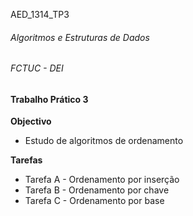 AED_1314_TP3

###### Algoritmos e Estruturas de Dados
###### FCTUC - DEI

#### Trabalho Prático 3
**Objectivo**
- Estudo de algoritmos de ordenamento

**Tarefas**
- Tarefa A - Ordenamento por inserção
- Tarefa B - Ordenamento por chave
- Tarefa C - Ordenamento por base
